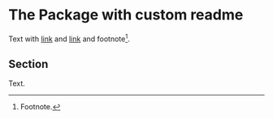 # The Package with custom readme

Text with [link](README.md) and [link][link] and footnote[^note].

## Section

Text.

[link]: README.md (title)

[^note]: Footnote.
